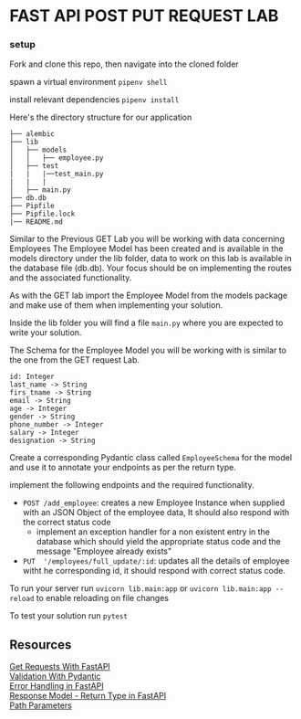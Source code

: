 # FAST API POST PUT REQUEST LAB
### setup 

Fork and clone this repo, then navigate into the cloned folder 

spawn a virtual environment `pipenv shell`

install relevant dependencies `pipenv install`

Here's the directory structure for our application
```
├── alembic
├── lib
│   ├── models
│   │   ├── employee.py
│   ├── test
|   |   |──test_main.py
|   |   |
│   ├── main.py
├── db.db
├── Pipfile
├── Pipfile.lock
|── README.md

```
Similar to the Previous GET Lab you will be working with data concerning Employees
The Employee Model has been created and is available  in the models directory under the lib folder, data to work on this lab is available in the database file (db.db). 
Your focus should be on implementing the routes and the associated functionality.

As with the GET lab import the Employee Model from the models package and make use of them when implementing your solution.   

Inside the lib folder you will find a file `main.py` where you are expected to write your solution. 

The Schema for the Employee Model you will be working with is similar to the one from the GET request Lab.

```
id: Integer
last_name -> String 
firs_tname -> String 
email -> String 
age -> Integer
gender -> String
phone_number -> Integer 
salary -> Integer
designation -> String
```
Create a corresponding Pydantic class called `EmployeeSchema` for the model and use it to annotate your endpoints as per the return type.


implement the following endpoints and the required functionality.

- `POST /add_employee`: creates a new Employee Instance when supplied with an JSON Object of the employee data, It should also respond with the correct status code
    - implement an exception handler for a non existent entry in the database which should yield the appropriate status code and the message "Employee already exists"
- `PUT  '/employees/full_update/:id`: updates all the details of employee witht he corresponding id,
it should respond with correct status code.


To run your server run `uvicorn lib.main:app` 
or `uvicorn lib.main:app --reload` to enable reloading on file changes 

To test your solution run ` pytest `

## Resources 

[Get Requests With FastAPI](https://betterprogramming.pub/how-to-create-a-get-request-in-fastapi-ecdc794b0cf)   
[Validation With Pydantic](https://docs.pydantic.dev/latest/usage/validators/)  
[Error Handling in FastAPI](https://fastapi.tiangolo.com/tutorial/handling-errors/)    
[Response Model - Return Type in FastAPI](https://fastapi.tiangolo.com/tutorial/response-model/)    
[Path Parameters](https://fastapi.tiangolo.com/tutorial/path-params/)   


